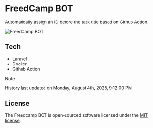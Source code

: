 # FreedCamp BOT

Automatically assign an ID before the task title based on Github Action.

![FreedCamp BOT](https://repository-images.githubusercontent.com/737932867/7d34798b-2680-471c-b089-a78a718d3d6a)

## Tech

- Laravel
- Docker
- Github Action

> [!NOTE]  
> History last updated on Monday, August 4th, 2025, 9:12:00 PM

## License

The Freedcamp BOT is open-sourced software licensed under the [MIT license](https://opensource.org/licenses/MIT).
